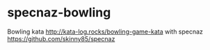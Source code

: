 # specnaz-bowling
Bowling kata http://kata-log.rocks/bowling-game-kata with specnaz https://github.com/skinny85/specnaz
